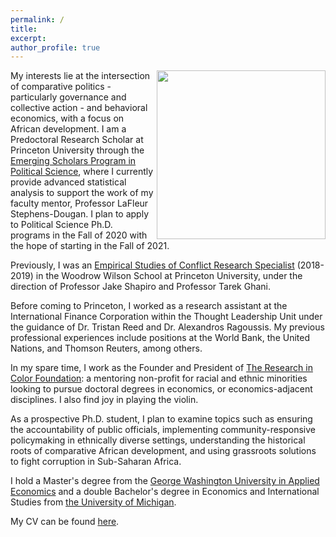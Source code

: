 ```yaml
---
permalink: /
title:
excerpt:
author_profile: true 
---
```

<img align="right" width="270" height="270" src="https://politics.princeton.edu/sites/default/files/styles/square/public/images/chine_headshot_new.jpg?h=97d761eb&itok=qMU0oj2J">


My interests lie at the intersection of comparative politics - particularly governance and collective action - and behavioral economics, with a focus on African development. I am a Predoctoral Research Scholar at Princeton University through the [Emerging Scholars Program in Political Science](https://politics.princeton.edu/people/chinemelu-okafor), where I currently provide advanced statistical analysis to support the work of my faculty mentor, Professor LaFleur Stephens-Dougan. I plan to apply to Political Science Ph.D. programs in the Fall of 2020 with the hope of starting in the Fall of 2021.

Previously, I was an [Empirical Studies of Conflict Research Specialist](https://esoc.princeton.edu/about-us/people/chinemelu-u-okafor) (2018-2019) in the Woodrow Wilson School at Princeton University, under the direction of Professor Jake Shapiro and Professor Tarek Ghani.

Before coming to Princeton, I worked as a research assistant at the International Finance Corporation within the Thought Leadership Unit under the guidance of Dr. Tristan Reed and Dr. Alexandros Ragoussis. My previous professional experiences include positions at the World Bank, the United Nations, and Thomson Reuters, among others.

In my spare time, I work as the Founder and President of [The Research in Color Foundation](https://www.researchincolor.org): a mentoring non-profit for racial and ethnic minorities looking to pursue doctoral degrees in economics, or economics-adjacent disciplines. I also find joy in playing the violin.

As a prospective Ph.D. student, I plan to examine topics such as ensuring the accountability of public officials, implementing community-responsive policymaking in ethnically diverse settings, understanding the historical roots of comparative African development, and using grassroots solutions to fight corruption in Sub-Saharan Africa.

I hold a Master's degree from the [George Washington University in Applied Economics](https://economics.columbian.gwu.edu/graduate) and a double Bachelor's degree in Economics and International Studies from [the University of Michigan](https://umich.edu/).

My CV can be found [here](https://chinemeluokafor.github.io/CV/).
